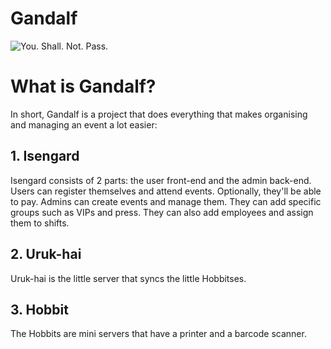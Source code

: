 Gandalf
=======

![You. Shall. Not. Pass.](http://www.badhaven.com/wp-content/uploads/2011/07/Gandalf-You-Shall-Not-Pass-Ian-McKellen.png)


# What is Gandalf?
In short, Gandalf is a project that does everything that makes organising and managing an event a lot easier:

## 1. Isengard
Isengard consists of 2 parts: the user front-end and the admin back-end. Users can register themselves and attend events. Optionally, they'll be able to pay. Admins can create events and manage them. They can add specific groups such as VIPs and press. They can also add employees and assign them to shifts.

## 2. Uruk-hai
Uruk-hai is the little server that syncs the little Hobbitses.

## 3. Hobbit
The Hobbits are mini servers that have a printer and a barcode scanner.
